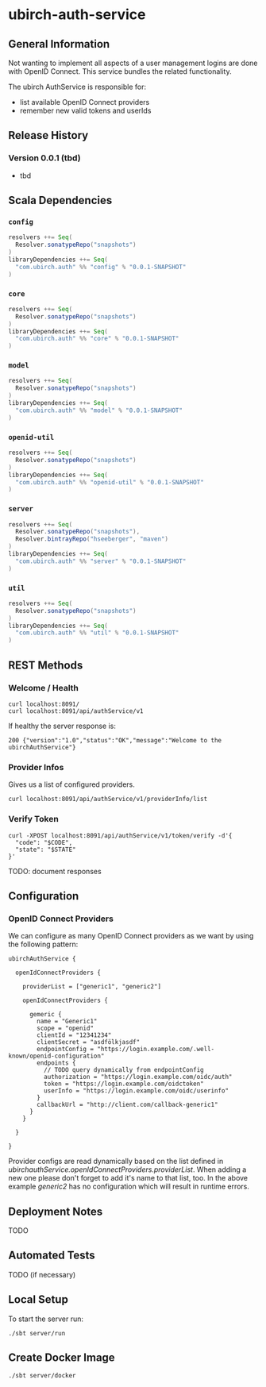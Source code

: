 # ubirch-auth-service


## General Information

Not wanting to implement all aspects of a user management logins are done with OpenID Connect. This service bundles the
related functionality.

The ubirch AuthService is responsible for:

* list available OpenID Connect providers
* remember new valid tokens and userIds


## Release History

### Version 0.0.1 (tbd)

* tbd


## Scala Dependencies

### `config`

```scala
resolvers ++= Seq(
  Resolver.sonatypeRepo("snapshots")
)
libraryDependencies ++= Seq(
  "com.ubirch.auth" %% "config" % "0.0.1-SNAPSHOT"
)
```

### `core`

```scala
resolvers ++= Seq(
  Resolver.sonatypeRepo("snapshots")
)
libraryDependencies ++= Seq(
  "com.ubirch.auth" %% "core" % "0.0.1-SNAPSHOT"
)
```

### `model`

```scala
resolvers ++= Seq(
  Resolver.sonatypeRepo("snapshots")
)
libraryDependencies ++= Seq(
  "com.ubirch.auth" %% "model" % "0.0.1-SNAPSHOT"
)
```

### `openid-util`

```scala
resolvers ++= Seq(
  Resolver.sonatypeRepo("snapshots")
)
libraryDependencies ++= Seq(
  "com.ubirch.auth" %% "openid-util" % "0.0.1-SNAPSHOT"
)
```

### `server`

```scala
resolvers ++= Seq(
  Resolver.sonatypeRepo("snapshots"),
  Resolver.bintrayRepo("hseeberger", "maven")
)
libraryDependencies ++= Seq(
  "com.ubirch.auth" %% "server" % "0.0.1-SNAPSHOT"
)
```

### `util`

```scala
resolvers ++= Seq(
  Resolver.sonatypeRepo("snapshots")
)
libraryDependencies ++= Seq(
  "com.ubirch.auth" %% "util" % "0.0.1-SNAPSHOT"
)
```


## REST Methods

### Welcome / Health

    curl localhost:8091/
    curl localhost:8091/api/authService/v1

If healthy the server response is:

    200 {"version":"1.0","status":"OK","message":"Welcome to the ubirchAuthService"}


### Provider Infos

Gives us a list of configured providers.

    curl localhost:8091/api/authService/v1/providerInfo/list


### Verify Token

    curl -XPOST localhost:8091/api/authService/v1/token/verify -d'{
      "code": "$CODE",
      "state": "$STATE"
    }'

TODO: document responses
    

## Configuration

### OpenID Connect Providers

We can configure as many OpenID Connect providers as we want by using the following pattern:

    ubirchAuthService {

      openIdConnectProviders {

        providerList = ["generic1", "generic2"]

        openIdConnectProviders {

          gemeric {
            name = "Generic1"
            scope = "openid"
            clientId = "12341234"
            clientSecret = "asdfölkjasdf"
            endpointConfig = "https://login.example.com/.well-known/openid-configuration"
            endpoints {
              // TODO query dynamically from endpointConfig
              authorization = "https://login.example.com/oidc/auth"
              token = "https://login.example.com/oidctoken"
              userInfo = "https://login.example.com/oidc/userinfo"
            }
            callbackUrl = "http://client.com/callback-generic1"
          }
        }

      }

    }

Provider configs are read dynamically based on the list defined in
_ubirchauthService.openIdConnectProviders.providerList_. When adding a new one please don't forget to add it's name to
that list, too. In the above example _generic2_ has no configuration which will result in runtime errors.


## Deployment Notes

TODO


## Automated Tests

TODO (if necessary)


## Local Setup

To start the server run:

    ./sbt server/run


## Create Docker Image

    ./sbt server/docker
